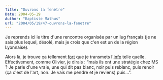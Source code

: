 ```yaml
---
Title: "Ouvrons la fenêtre"
Date: 2004-05-19
Author: "Baptiste Mathus"
url: "2004/05/19/47-ouvrons-la-fenetre"
---
```




Je reprends ici le titre d'une rencontre organisée par un lug français
(je ne sais plus lequel, désolé, mais je crois que c'en est un de la
région Lyonnaise).

Alors là, je trouve ça tellement
[fort](http://risacher.com/blog/index.php?p=113&c=1) que je transmets
l'[info](http://msevents-eu.microsoft.com/CUI/EventDetail.aspx?EventID=118744314&Culture=fr-FR)
telle quelle. Effectivement, comme Olivier, je dirais : “mais ils ont
une stratégie chez MS ? Je parle d'une vraie, une qui dit pas blanc,
noir puis reblanc, puis renoir (ça c'est de l'art, non. Je vais me
pendre et je reviens) puis...”.

